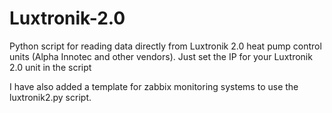 # Luxtronik-2.0
Python script for reading data directly from Luxtronik 2.0 heat pump control units (Alpha Innotec and other vendors).
Just set the IP for your Luxtronik 2.0 unit in the script 

I have also added a template for zabbix monitoring systems to use the luxtronik2.py script.
